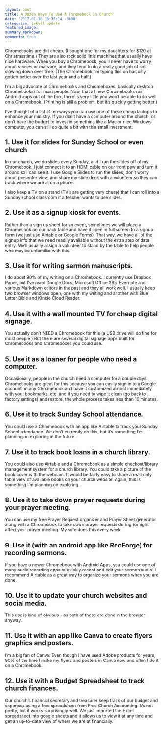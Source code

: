 ```yaml
---
layout: post
title: A Dozen Ways To Use A Chromebook In Church
date: '2017-01-10 18:35:14 -0600'
categories: jekyll update
featured_image:
summary_markdown:
comments: true
---
```



Chromebooks are dirt cheap. (I bought one for my daughters for $120 at Christmastime.) They are also rock solid little machines that usually have nice hardware. When you buy a Chromebook, you’ll never have to worry about viruses or malware, and they tend to do a really good job of not slowing down over time. (The Chromebook I’m typing this on has only gotten better over the last year and a half.)

I’m a big advocate of Chromebooks and Chromeboxes (basically desktop Chromebooks) for most people. Now, that all new Chromebooks run Android apps out of the box, there is very little you won’t be able to do well on a Chromebook. (Printing is still a problem, but it’s quickly getting better.)

I’ve thought of a list of ten ways you can use one of these cheap laptops to enhance your ministry. If you don’t have a computer around the church, or don’t have the budget to invest in something like a Mac or nice Windows computer, you can still do quite a bit with this small investment.

## 1. Use it for slides for Sunday School or even church

In our church, we do slides every Sunday, and I run the slides off of my Chromebook. I just connect it to an HDMI cable on our front pew and turn it around so I can see it. I use Google Slides to run the slides, don’t worry about presenter view, and share my slide deck with a volunteer so they can track where we are at on a phone.

I also keep a TV on a stand (TV’s are getting very cheap) that I can roll into a Sunday school classroom if a teacher wants to use slides.

## 2. Use it as a signup kiosk for events.

Rather than a sign up sheet for an event, sometimes we will place a Chromebook on our back table and have it open in full screen to a signup form (we just use Airtable or Google Forms). That way, we have all of the signup info that we need readily available without the extra step of data entry. We’ll usually assign a volunteer to stand by the table to help people who may be unfamiliar with this.

## 3. Use it for writing sermon manuscripts.

I do about 90% of my writing on a Chromebook. I currently use Dropbox Paper, but I’ve used Google Docs, Microsoft Office 365, Evernote and various Markdown editors in the past and they all work well. I usually keep two browser windows open, one with my writing and another with Blue Letter Bible and Kindle Cloud Reader.

## 4. Use it with a wall mounted TV for cheap digital signage.

You actually don’t NEED a Chromebook for this (a USB drive will do fine for most people.) But there are several digital signage apps built for Chromebooks and Chromeboxes you could use.

## 5. Use it as a loaner for people who need a computer.

Occasionally, people in the church need a computer for a couple days. Chromebooks are great for this because you can easily sign in to a Google account on any Chromebook and have it customized almost immediately with your bookmarks, etc. and if you need to wipe it clean (go back to factory settings) and restore, the whole process takes less than 10 minutes.

## 6. Use it to track Sunday School attendance.

You could use a Chromebook with an app like Airtable to track your Sunday School attendance. We don’t currently do this, but it’s something I’m planning on exploring in the future.

## 7. Use it to track book loans in a church library.

You could also use Airtable and a Chromebook as a simple checkout/library management system for a church library. You could take a picture of the book cover with the webcam. It would be fairly easy to share a read only table view of available books on your church website. Again, this is something I’m planning on exploring.

## 8. Use it to take down prayer requests during your prayer meeting.

You can use my free Prayer Request organizer and Prayer Sheet generator along with a Chromebook to take down prayer requests during (or right after) your prayer meeting. My wife does this every week.

## 9. Use it (with an android app like RecForge) for recording sermons.

If you have a newer Chromebook with Android Apps, you could use one of many audio recording apps to quickly record and edit your sermon audio. I recommend Airtable as a great way to organize your sermons when you are done.

## 10. Use it to update your church websites and social media.

This use is kind of obvious - as both of these are done in the browser anyway.

## 11. Use it with an app like Canva to create flyers graphics and posters.

I’m a big fan of Canva. Even though I have used Adobe products for years, 90% of the time I make my flyers and posters in Canva now and often I do it on a Chromebook.

## 12. Use it with a Budget Spreadsheet to track church finances.

Our church’s financial secretary and treasurer keep track of our budget and expenses using a free spreadsheet from Free Church Accounting. It’s not pretty, but it works surprisingly well. We just imported the Excel spreadsheet into google sheets and it allows us to view it at any time and get an up-to-date view of where we are at financially.